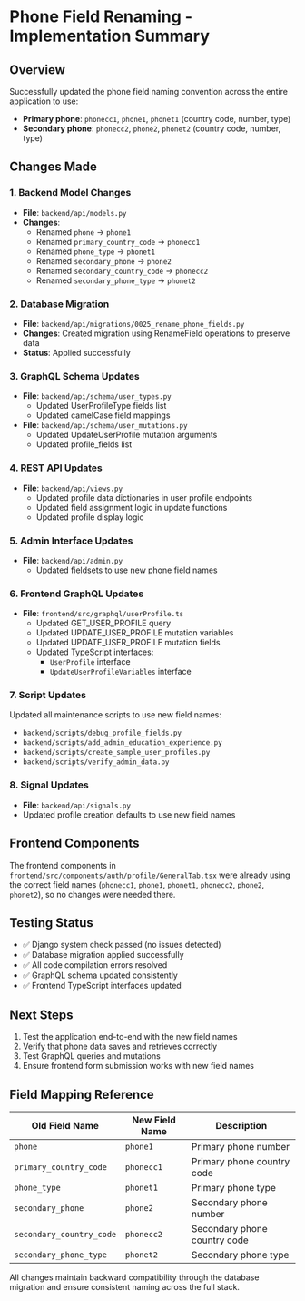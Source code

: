 # Phone Field Renaming - Implementation Summary

## Overview
Successfully updated the phone field naming convention across the entire application to use:

- **Primary phone**: `phonecc1`, `phone1`, `phonet1` (country code, number, type)
- **Secondary phone**: `phonecc2`, `phone2`, `phonet2` (country code, number, type)

## Changes Made

### 1. Backend Model Changes
- **File**: `backend/api/models.py`
- **Changes**:
  - Renamed `phone` → `phone1`
  - Renamed `primary_country_code` → `phonecc1`
  - Renamed `phone_type` → `phonet1`
  - Renamed `secondary_phone` → `phone2`
  - Renamed `secondary_country_code` → `phonecc2`
  - Renamed `secondary_phone_type` → `phonet2`

### 2. Database Migration
- **File**: `backend/api/migrations/0025_rename_phone_fields.py`
- **Changes**: Created migration using RenameField operations to preserve data
- **Status**: Applied successfully

### 3. GraphQL Schema Updates
- **File**: `backend/api/schema/user_types.py`
  - Updated UserProfileType fields list
  - Updated camelCase field mappings
- **File**: `backend/api/schema/user_mutations.py`
  - Updated UpdateUserProfile mutation arguments
  - Updated profile_fields list

### 4. REST API Updates
- **File**: `backend/api/views.py`
  - Updated profile data dictionaries in user profile endpoints
  - Updated field assignment logic in update functions
  - Updated profile display logic

### 5. Admin Interface Updates
- **File**: `backend/api/admin.py`
  - Updated fieldsets to use new phone field names

### 6. Frontend GraphQL Updates
- **File**: `frontend/src/graphql/userProfile.ts`
  - Updated GET_USER_PROFILE query
  - Updated UPDATE_USER_PROFILE mutation variables
  - Updated UPDATE_USER_PROFILE mutation fields
  - Updated TypeScript interfaces:
    - `UserProfile` interface
    - `UpdateUserProfileVariables` interface

### 7. Script Updates
Updated all maintenance scripts to use new field names:
- `backend/scripts/debug_profile_fields.py`
- `backend/scripts/add_admin_education_experience.py`
- `backend/scripts/create_sample_user_profiles.py`
- `backend/scripts/verify_admin_data.py`

### 8. Signal Updates
- **File**: `backend/api/signals.py`
- Updated profile creation defaults to use new field names

## Frontend Components
The frontend components in `frontend/src/components/auth/profile/GeneralTab.tsx` were already using the correct field names (`phonecc1`, `phone1`, `phonet1`, `phonecc2`, `phone2`, `phonet2`), so no changes were needed there.

## Testing Status
- ✅ Django system check passed (no issues detected)
- ✅ Database migration applied successfully
- ✅ All code compilation errors resolved
- ✅ GraphQL schema updated consistently
- ✅ Frontend TypeScript interfaces updated

## Next Steps
1. Test the application end-to-end with the new field names
2. Verify that phone data saves and retrieves correctly
3. Test GraphQL queries and mutations
4. Ensure frontend form submission works with new field names

## Field Mapping Reference
| Old Field Name | New Field Name | Description |
|----------------|----------------|-------------|
| `phone` | `phone1` | Primary phone number |
| `primary_country_code` | `phonecc1` | Primary phone country code |
| `phone_type` | `phonet1` | Primary phone type |
| `secondary_phone` | `phone2` | Secondary phone number |
| `secondary_country_code` | `phonecc2` | Secondary phone country code |
| `secondary_phone_type` | `phonet2` | Secondary phone type |

All changes maintain backward compatibility through the database migration and ensure consistent naming across the full stack.
